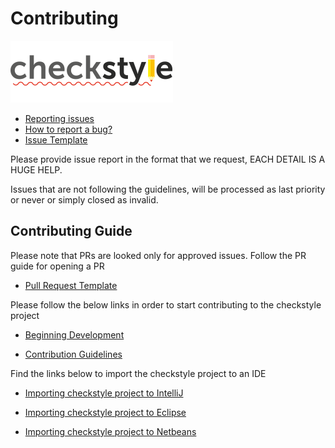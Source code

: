 # Contributing

![](https://raw.githubusercontent.com/checkstyle/resources/master/img/checkstyle-logos/checkstyle-logo-260x99.png)

* [Reporting issues](https://checkstyle.org/report_issue.html)
* [How to report a bug?](https://checkstyle.org/report_issue.html#How_to_report_a_bug.3F)
* [Issue Template](https://github.com/checkstyle/checkstyle/blob/master/.github/ISSUE_TEMPLATE/bug_report.md)

Please provide issue report in the format that we request, EACH DETAIL IS A HUGE HELP.

Issues that are not following the guidelines,
will be processed as last priority or never or simply closed as invalid.

## Contributing Guide

Please note that PRs are looked only for approved issues. Follow the PR guide for opening a PR

* [Pull Request Template](https://github.com/checkstyle/checkstyle/blob/master/.github/PULL_REQUEST_TEMPLATE.md)

Please follow the below links in order to start contributing to the checkstyle project

* [Beginning Development](https://checkstyle.org/beginning_development.html)

* [Contribution Guidelines](https://checkstyle.org/contributing.html)

Find the links below to import the checkstyle project to an IDE

* [Importing checkstyle project to IntelliJ](https://checkstyle.org/idea.html)

* [Importing checkstyle project to Eclipse](https://checkstyle.org/eclipse.html)

* [Importing checkstyle project to Netbeans](https://checkstyle.org/netbeans.html)
